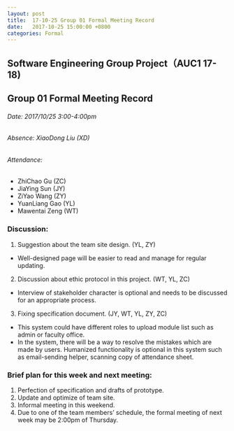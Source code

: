 ```yaml
---
layout: post
title:  17-10-25 Group 01 Formal Meeting Record
date:   2017-10-25 15:00:00 +0800
categories: Formal
---
```

## Software Engineering Group Project（AUC1 17-18)
## Group 01 Formal Meeting Record
###### Date: 2017/10/25 3:00-4:00pm
###### Absence: XiaoDong Liu (XD)
###### Attendance: 
- ZhiChao Gu (ZC)
- JiaYing Sun (JY)
- ZiYao Wang (ZY)
- YuanLiang Gao (YL)
- Mawentai Zeng (WT)

### Discussion:
1. Suggestion about the team site design. (YL, ZY)
- Well-designed page will be easier to read and manage for regular updating.

2. Discussion about ethic protocol in this project. (WT, YL, ZC)
- Interview of stakeholder character is optional and needs to be discussed for an appropriate process. 
	
3. Fixing specification document. (JY, WT, YL, ZY, ZC)
- This system could have different roles to upload module list such as admin or faculty office.
- In the system, there will be a way to resolve the mistakes which are made by users.
Humanized functionality is optional in this system such as email-sending helper, scanning copy of attendance sheet.
 
### Brief plan for this week and next meeting:
1. Perfection of specification and drafts of prototype.
2. Update and optimize of team site.
3. Informal meeting in this weekend.
4. Due to one of the team members’ schedule, the formal meeting of next week may be 2:00pm of Thursday.